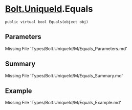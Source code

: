 # [Bolt.UniqueId](Types/Bolt.UniqueId.md).Equals
`public virtual bool Equals(object obj)`
## Parameters
Missing File 'Types/Bolt.UniqueId/M/Equals_Parameters.md'
## Summary
Missing File 'Types/Bolt.UniqueId/M/Equals_Summary.md'
## Example
Missing File 'Types/Bolt.UniqueId/M/Equals_Example.md'
